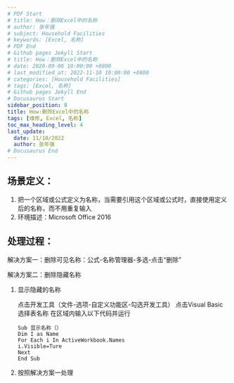```yaml
---
# PDF Start
# title: How：删除Excel中的名称
# author: 张年强
# subject: Household Facilities
# keywords: [Excel, 名称]
# PDF End
# Github pages Jekyll Start
# title: How：删除Excel中的名称
# date: 2020-09-06 10:00:00 +0800
# last_modified_at: 2022-11-10 10:00:00 +0800
# categories: [Household Facilities]
# tags: [Excel, 名称] 
# Github pages Jekyll End
# Docusaurus Start
sidebar_position: 8
title: How:删除Excel中的名称
tags: [维修, Excel, 名称]
toc_max_heading_level: 4
last_update:
  date: 11/10/2022
  author: 张年强
# Docusaurus End
---
```


## 场景定义：

1. 把一个区域或公式定义为名称，当需要引用这个区域或公式时，直接使用定义后的名称，而不用重复输入
2. 环境描述：Microsoft Office 2016

## 处理过程：

解决方案一：删除可见名称：公式-名称管理器-多选-点击“删除”

解决方案二：删除隐藏名称

1. 显示隐藏的名称

   点击开发工具（文件-选项-自定义功能区-勾选开发工具）
   点击Visual Basic
   选择表名称
   在区域内输入以下代码并运行

   ```
   Sub 显示名称（）
   Dim I as Name
   For Each i In ActiveWorkbook.Names
   i.Visible=Ture
   Next
   End Sub
   ```

2. 按照解决方案一处理
